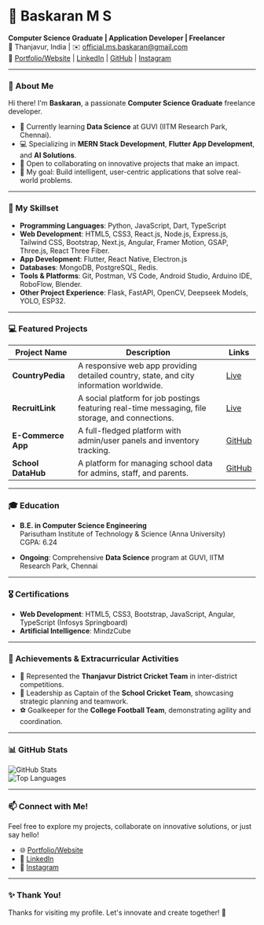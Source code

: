 # 🌟 Baskaran M S  
**Computer Science Graduate | Application Developer | Freelancer**  
📍 Thanjavur, India | ✉️ [official.ms.baskaran@gmail.com](mailto:official.ms.baskaran@gmail.com)  
🔗 [Portfolio/Website](https://baskaranms.vercel.app/) | [LinkedIn](https://www.linkedin.com/in/baskaran-m-s-1b6196256/) | [GitHub](https://github.com/BaskaranMS) | [Instagram](https://instagram.com)

---

### 👋 About Me  
Hi there! I'm **Baskaran**, a passionate **Computer Science Graduate** freelance developer.  

- 🌱 Currently learning **Data Science** at GUVI (IITM Research Park, Chennai).  
- 💻 Specializing in **MERN Stack Development**, **Flutter App Development**, and **AI Solutions**.  
- 🤝 Open to collaborating on innovative projects that make an impact.  
- 🎯 My goal: Build intelligent, user-centric applications that solve real-world problems.  

---

### 🚀 My Skillset  
- **Programming Languages**: Python, JavaScript, Dart, TypeScript 
- **Web Development**: HTML5, CSS3, React.js, Node.js, Express.js, Tailwind CSS, Bootstrap, Next.js, Angular, Framer Motion, GSAP, Three.js, React Three Fiber.
- **App Development**: Flutter, React Native, Electron.js
- **Databases**: MongoDB, PostgreSQL, Redis.
- **Tools & Platforms**: Git, Postman, VS Code, Android Studio, Arduino IDE, RoboFlow, Blender.
- **Other Project Experience**: Flask, FastAPI, OpenCV, Deepseek Models, YOLO, ESP32.

---

### 💻 Featured Projects  

| Project Name       | Description                                                                                     | Links                                                                                   |
|--------------------|-------------------------------------------------------------------------------------------------|-----------------------------------------------------------------------------------------|
| **CountryPedia**   | A responsive web app providing detailed country, state, and city information worldwide.          | [Live](https://country-pedia-msb.vercel.app/) | [GitHub](https://github.com/BaskaranMS/CountryPedia)          |
| **RecruitLink**    | A social platform for job postings featuring real-time messaging, file storage, and connections. | [Live](https://recruitlink.vercel.app/) | [Frontend Repo](https://github.com/BaskaranMS/RECRUITLINK_SOCIAL_MEDIA_FRONTEND) |
| **E-Commerce App** | A full-fledged platform with admin/user panels and inventory tracking.                          | [GitHub](https://github.com/BaskaranMS/online_store_project)                            |
| **School DataHub** | A platform for managing school data for admins, staff, and parents.                             | [GitHub](https://github.com/BaskaranMS/datahub_project)                                 |

---

### 🎓 Education  
- **B.E. in Computer Science Engineering**  
  Parisutham Institute of Technology & Science (Anna University)  
  CGPA: 6.24  

- **Ongoing**: Comprehensive **Data Science** program at GUVI, IITM Research Park, Chennai  

---

### 🎖 Certifications  
- **Web Development**: HTML5, CSS3, Bootstrap, JavaScript, Angular, TypeScript (Infosys Springboard)  
- **Artificial Intelligence**: MindzCube  

---

### 🏅 Achievements & Extracurricular Activities  
- 🏏 Represented the **Thanjavur District Cricket Team** in inter-district competitions.  
- 🤝 Leadership as Captain of the **School Cricket Team**, showcasing strategic planning and teamwork.  
- ⚽ Goalkeeper for the **College Football Team**, demonstrating agility and coordination.  

---

### 📊 GitHub Stats  
![GitHub Stats](https://github-readme-stats.vercel.app/api?username=BaskaranMS&show_icons=true&theme=radical)  
![Top Languages](https://github-readme-stats.vercel.app/api/top-langs/?username=BaskaranMS&layout=compact&theme=radical)

---

### 📫 Connect with Me!  
Feel free to explore my projects, collaborate on innovative solutions, or just say hello!  

- 🌐 [Portfolio/Website](https://baskaranms.vercel.app/)  
- 💼 [LinkedIn](https://www.linkedin.com/in/baskaran-m-s-1b6196256/)  
- 📸 [Instagram](https://www.instagram.com/m_s_b_0_0_1/)  

---

### ✨ Thank You!  
Thanks for visiting my profile. Let's innovate and create together! 🚀
